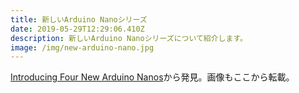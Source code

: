 ```yaml
---
title: 新しいArduino Nanoシリーズ
date: 2019-05-29T12:29:06.410Z
description: 新しいArduino Nanoシリーズについて紹介します。
image: /img/new-arduino-nano.jpg
---
```

[Introducing Four New Arduino Nanos](https://blog.hackster.io/introducing-four-new-arduino-nanos-869b8abbccb4)から発見。画像もここから転載。
